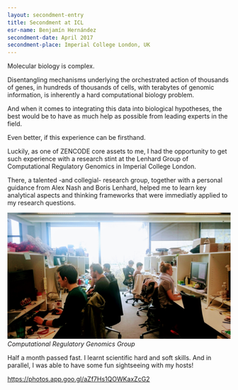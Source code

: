 ```yaml
---
layout: secondment-entry
title: Secondment at ICL
esr-name: Benjamín Hernández
secondment-date: April 2017
secondment-place: Imperial College London, UK
---
```


Molecular biology is complex. 

Disentangling mechanisms underlying 
the orchestrated action of thousands of genes, 
in hundreds of thousands of cells, 
with terabytes of genomic information,
is inherently a hard computational biology problem.

And when it comes to integrating this data into biological hypotheses,
the best would be to have as much help as possible from leading experts in the field.

Even better, if this experience can be firsthand.

Luckily, as one of ZENCODE core assets to me, 
I had the opportunity to get such experience
with a research stint at the Lenhard Group of 
Computational Regulatory Genomics in Imperial College London.

There, a talented -and collegial- research group,
together with a personal guidance from Alex Nash and Boris Lenhard,
helped me to learn key analytical aspects and thinking frameworks
that were immediatly applied to my research questions.

![Computational Regulatory Genomics Group](/library/images/secondments/ICL2.JPG)
*Computational Regulatory Genomics Group*

Half a month passed fast. I learnt scientific hard and soft skills.
And in parallel, I was able to have some fun sightseeing with my hosts!

https://photos.app.goo.gl/aZf7Hs1QOWKaxZcG2

